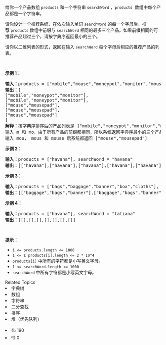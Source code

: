<p>给你一个产品数组&nbsp;<code>products</code>&nbsp;和一个字符串&nbsp;<code>searchWord</code>&nbsp;，<code>products</code>&nbsp; 数组中每个产品都是一个字符串。</p>

<p>请你设计一个推荐系统，在依次输入单词&nbsp;<code>searchWord</code> 的每一个字母后，推荐&nbsp;<code>products</code> 数组中前缀与&nbsp;<code>searchWord</code> 相同的最多三个产品。如果前缀相同的可推荐产品超过三个，请按字典序返回最小的三个。</p>

<p>请你以二维列表的形式，返回在输入&nbsp;<code>searchWord</code>&nbsp;每个字母后相应的推荐产品的列表。</p>

<p>&nbsp;</p>

<p><strong>示例 1：</strong></p>

<pre><strong>输入：</strong>products = ["mobile","mouse","moneypot","monitor","mousepad"], searchWord = "mouse"
<strong>输出：</strong>[
["mobile","moneypot","monitor"],
["mobile","moneypot","monitor"],
["mouse","mousepad"],
["mouse","mousepad"],
["mouse","mousepad"]
]
<strong>解释：</strong>按字典序排序后的产品列表是 ["mobile","moneypot","monitor","mouse","mousepad"]
输入 m 和 mo，由于所有产品的前缀都相同，所以系统返回字典序最小的三个产品 ["mobile","moneypot","monitor"]
输入 mou， mous 和 mouse 后系统都返回 ["mouse","mousepad"]
</pre>

<p><strong>示例 2：</strong></p>

<pre><strong>输入：</strong>products = ["havana"], searchWord = "havana"
<strong>输出：</strong>[["havana"],["havana"],["havana"],["havana"],["havana"],["havana"]]
</pre>

<p><strong>示例 3：</strong></p>

<pre><strong>输入：</strong>products = ["bags","baggage","banner","box","cloths"], searchWord = "bags"
<strong>输出：</strong>[["baggage","bags","banner"],["baggage","bags","banner"],["baggage","bags"],["bags"]]
</pre>

<p><strong>示例 4：</strong></p>

<pre><strong>输入：</strong>products = ["havana"], searchWord = "tatiana"
<strong>输出：</strong>[[],[],[],[],[],[],[]]
</pre>

<p>&nbsp;</p>

<p><strong>提示：</strong></p>

<ul> 
 <li><code>1 &lt;= products.length &lt;= 1000</code></li> 
 <li><code>1 &lt;= Σ products[i].length &lt;= 2 * 10^4</code></li> 
 <li><code>products[i]</code>&nbsp;中所有的字符都是小写英文字母。</li> 
 <li><code>1 &lt;= searchWord.length &lt;= 1000</code></li> 
 <li><code>searchWord</code>&nbsp;中所有字符都是小写英文字母。</li> 
</ul>

<div><div>Related Topics</div><div><li>字典树</li><li>数组</li><li>字符串</li><li>二分查找</li><li>排序</li><li>堆（优先队列）</li></div></div><br><div><li>👍 190</li><li>👎 0</li></div>